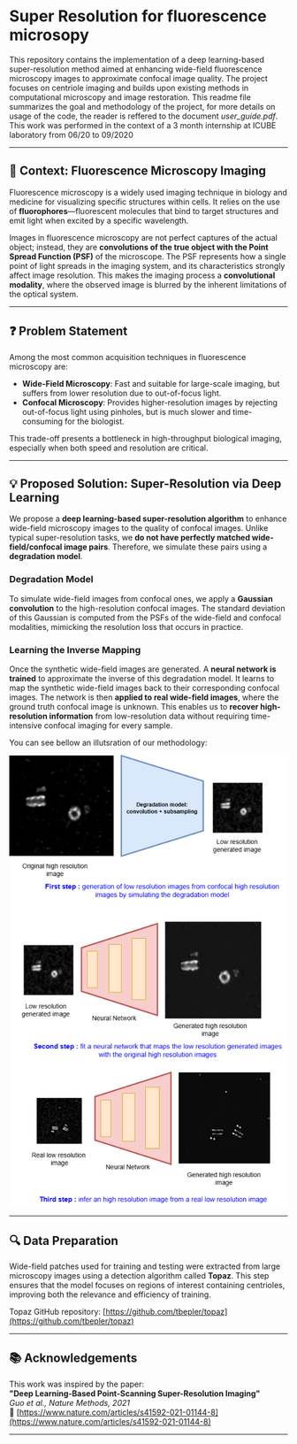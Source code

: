# Super Resolution for fluorescence microsopy

This repository contains the implementation of a deep learning-based super-resolution method aimed at enhancing wide-field fluorescence microscopy images to approximate confocal image quality. The project focuses on centriole imaging and builds upon existing methods in computational microscopy and image restoration. This readme file summarizes the goal and methodology of the project, for more details on usage of the code, the reader is reffered to the document *user_guide.pdf*. This work was performed in the context of a 3 month internship at ICUBE laboratory from 06/20 to 09/2020

---

## 🧬 Context: Fluorescence Microscopy Imaging

Fluorescence microscopy is a widely used imaging technique in biology and medicine for visualizing specific structures within cells. It relies on the use of **fluorophores**—fluorescent molecules that bind to target structures and emit light when excited by a specific wavelength.

Images in fluorescence microscopy are not perfect captures of the actual object; instead, they are **convolutions of the true object with the Point Spread Function (PSF)** of the microscope. The PSF represents how a single point of light spreads in the imaging system, and its characteristics strongly affect image resolution. This makes the imaging process a **convolutional modality**, where the observed image is blurred by the inherent limitations of the optical system.

---

## ❓ Problem Statement

Among the most common acquisition techniques in fluorescence microscopy are:

- **Wide-Field Microscopy**: Fast and suitable for large-scale imaging, but suffers from lower resolution due to out-of-focus light.
- **Confocal Microscopy**: Provides higher-resolution images by rejecting out-of-focus light using pinholes, but is much slower and time-consuming for the biologist.

This trade-off presents a bottleneck in high-throughput biological imaging, especially when both speed and resolution are critical.

---

## 💡 Proposed Solution: Super-Resolution via Deep Learning

We propose a **deep learning-based super-resolution algorithm** to enhance wide-field microscopy images to the quality of confocal images. Unlike typical super-resolution tasks, we **do not have perfectly matched wide-field/confocal image pairs**. Therefore, we simulate these pairs using a **degradation model**.

### Degradation Model

To simulate wide-field images from confocal ones, we apply a **Gaussian convolution** to the high-resolution confocal images. The standard deviation of this Gaussian is computed from the PSFs of the wide-field and confocal modalities, mimicking the resolution loss that occurs in practice.

### Learning the Inverse Mapping

Once the synthetic wide-field images are generated. A **neural network is trained** to approximate the inverse of this degradation model. It learns to map the synthetic wide-field images back to their corresponding confocal images. The network is then **applied to real wide-field images**, where the ground truth confocal image is unknown. This enables us to **recover high-resolution information** from low-resolution data without requiring time-intensive confocal imaging for every sample.

You can see bellow an illutsration of our methodology: 

![img](centriole_super_resolution_methdology_scheme.png)

---

## 🔍 Data Preparation

Wide-field patches used for training and testing were extracted from large microscopy images using a detection algorithm called **Topaz**. This step ensures that the model focuses on regions of interest containing centrioles, improving both the relevance and efficiency of training.

Topaz GitHub repository: [https://github.com/tbepler/topaz](https://github.com/tbepler/topaz)

---

## 📚 Acknowledgements

This work was inspired by the paper:  
**"Deep Learning-Based Point-Scanning Super-Resolution Imaging"**  
*Guo et al., Nature Methods, 2021*  
🔗 [https://www.nature.com/articles/s41592-021-01144-8](https://www.nature.com/articles/s41592-021-01144-8)

---
